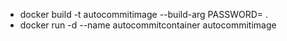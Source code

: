 - docker build -t autocommitimage --build-arg PASSWORD=<Password> .
- docker run -d --name autocommitcontainer autocommitimage

